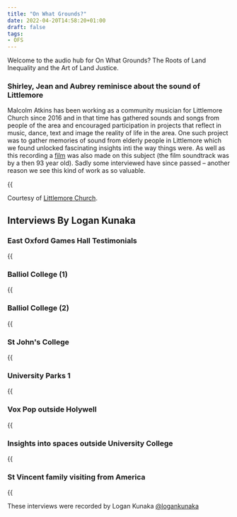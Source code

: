 ```yaml
---
title: "On What Grounds?"
date: 2022-04-20T14:58:20+01:00
draft: false
tags:
- OFS
---
```


Welcome to the audio hub for On What Grounds? The Roots of Land Inequality and the Art of Land Justice.

### Shirley, Jean and Aubrey reminisce about the sound of Littlemore

Malcolm Atkins has been working as a community musician for Littlemore Church since 2016 and in that time has gathered sounds and songs from people of the area and encouraged participation in projects that reflect in music, dance, text and image the reality of life in the area. One such project was to gather memories of sound from elderly people in Littlemore which we found unlocked fascinating insights inti the way things were. As well as this recording a [film](https://youtu.be/S2DczdRsH2Y?si=W9qrubm4_ynDCnaR) was also made on this subject (the film soundtrack was by a then 93 year old). Sadly some interviewed have since passed – another reason we see this kind of work as so valuable.


{{<audio src="audio/landjustice/Shirley Jean and Aubrey reminisce about the sound of Littlemore plus sounds.mp3">}}

Courtesy of [Littlemore Church](https://soundcloud.com/littlemore-church/shirley-jean-and-aubrey-reminisce-about-the-sound-of-littlemore-plus-sounds?in=littlemore-church/sets/sounds-and-songs-of-littlemore).

## Interviews By Logan Kunaka

### East Oxford Games Hall Testimonials

{{<audio src="audio/landjustice/Games Hall Testimonials.mp3" >}}

### Balliol College (1)

{{<audio src="audio/landjustice/Interview Balliol college 1.mp3" >}}


### Balliol College (2)

{{<audio src="audio/landjustice/Interview Balliol College 2.mp3" >}}

### St John's College

{{<audio src="audio/landjustice/Interview St Johns college 1.mp3" >}}

### University Parks 1

{{<audio src="audio/landjustice/Interview University Parks 1.mp3" >}}

### Vox Pop outside Holywell

{{<audio src="audio/landjustice/Logan - Vix pop on the open day outside Holywell 125.mp4">}}

### Insights into spaces outside University College

{{<audio src="audio/landjustice/Logan - Insights into spaces outside university college.mp4">}}

### St Vincent family visiting from America

{{<audio src="audio/landjustice/Logan - St Vincent family visiting from America at University College.mp4">}}

These interviews were recorded by Logan Kunaka [@logankunaka](https://www.instagram.com/logankunaka/)